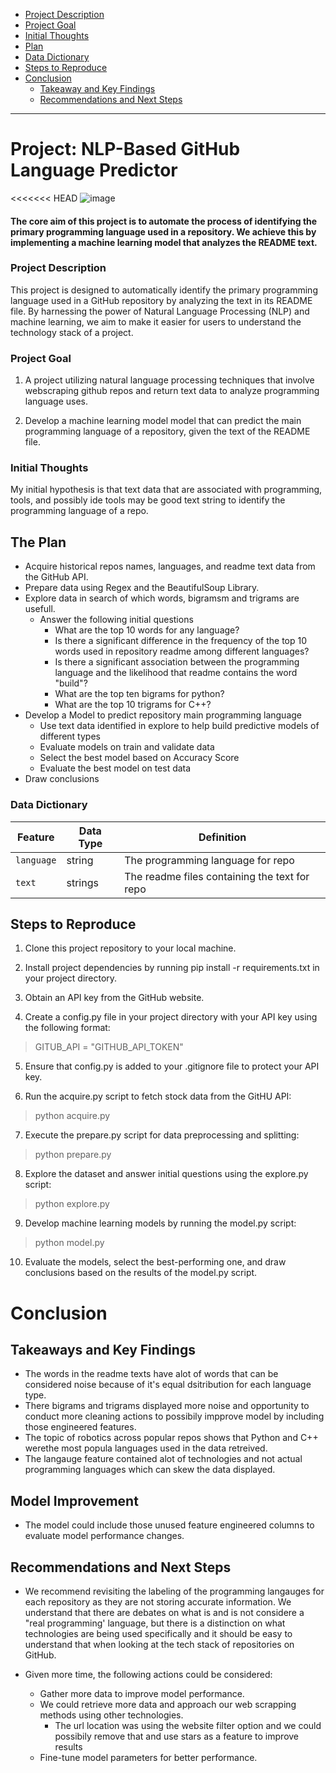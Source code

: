 <!--Created Anchor links to navigate read me better-->

- [Project Description](#project-description)
- [Project Goal](#project-goal)
- [Initial Thoughts](#initial-thoughts)
- [Plan](#the-plan)
- [Data Dictionary](#data-dictionary)
- [Steps to Reproduce](#steps-to-reproduce) 
- [Conclusion](#conclusion)
	- [Takeaway and Key Findings](#takeaways-and-key-findings)
	- [Recommendations and Next Steps](#recommendations-and-next-steps)


----------------------------------

# **Project: NLP-Based GitHub Language Predictor**

<<<<<<< HEAD
![image](https://repository-images.githubusercontent.com/289382429/e9c6ec80-8902-11eb-9f55-5de819da8bf5)

#### The core aim of this project is to automate the process of identifying the primary programming language used in a repository. We achieve this by implementing a machine learning model that analyzes the README text.

### Project Description

This project is designed to automatically identify the primary programming language used in a GitHub repository by analyzing the text in its README file. By harnessing the power of Natural Language Processing (NLP) and machine learning, we aim to make it easier for users to understand the technology stack of a project.

### Project Goal

1. A project utilizing natural language processing techniques that involve webscraping github repos and return text data to analyze programming language uses.

2. Develop a machine learning model model that can predict the main programming language of a repository, given the text of the README file.

### Initial Thoughts

My initial hypothesis is that text data that are associated with programming, tools, and possibly ide tools may be good text string to identify the programming language of a repo.

## The Plan

* Acquire historical repos names, languages, and readme text data from the GitHub API.
* Prepare data using Regex and the BeautifulSoup Library. 
* Explore data in search of which words, bigramsm and trigrams are usefull.
  * Answer the following initial questions
	* What are the top 10 words for any language?
    * Is there a significant difference in the frequency of the top 10 words used in repository readme among different languages?
    * Is there a significant association between the programming language and the likelihood that readme contains the word "build"?
    * What are the top ten bigrams for python?
    * What are the top 10 trigrams for C++?
* Develop a Model to predict repository main programming language
  * Use text data identified in explore to help build predictive models of different types
  * Evaluate models on train and validate data
  * Select the best model based on Accuracy Score
  * Evaluate the best model on test data
* Draw conclusions

### Data Dictionary

| **Feature**        | **Data Type** | **Definition**                                       |
|--------------------|---------------|-----------------------------------------------------|
| `language`        | string         |   The programming language for repo            | 
| `text`        | strings        | The readme files containing the text for repo    |



## Steps to Reproduce

1. Clone this project repository to your local machine.

2. Install project dependencies by running pip install -r requirements.txt in your project directory.

3. Obtain an API key from the GitHub website.

4. Create a config.py file in your project directory with your API key using the following format:

> GITUB_API = "GITHUB_API_TOKEN"
 
5. Ensure that config.py is added to your .gitignore file to protect your API key.

6. Run the acquire.py script to fetch stock data from the GitHU API:

> python acquire.py

7. Execute the prepare.py script for data preprocessing and splitting:

> python prepare.py

8. Explore the dataset and answer initial questions using the explore.py script:

> python explore.py

9. Develop machine learning models by running the model.py script:

> python model.py

10. Evaluate the models, select the best-performing one, and draw conclusions based on the results of the model.py script.


# Conclusion

## Takeaways and Key Findings

- The words in the readme texts have alot of words that can be considered noise because of it's equal dsitribution for each language type.
- There bigrams and trigrams displayed more noise and opportunity to conduct more cleaning actions to possibily impprove model by including those engineered features.
- The topic of robotics across popular repos shows that Python and C++ werethe most popula languages used in the data retreived.
- The langauge feature contained alot of technologies and not actual programming languages which can skew the data displayed.

## Model Improvement
- The model could include those unused feature engineered columns to evaluate model performance changes.

## Recommendations and Next Steps

- We recommend revisiting the labeling of the programming langauges for each repository as they are not storing accurate information. We understand that there are debates on what is and is not considere a "real programming' language, but there is a distinction on what technologies are being used specifically and it should be easy to understand that when looking at the tech stack of repositories on GitHub.

- Given more time, the following actions could be considered:
  - Gather more data to improve model performance.
  - We could retrieve more data and approach our web scrapping methods using other technologies.
    - The url location was using the website filter option and we could possibily remove that and use stars as a feature to improve results
  - Fine-tune model parameters for better performance.
